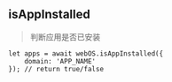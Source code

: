 ## isAppInstalled
> 判断应用是否已安装
```
let apps = await webOS.isAppInstalled({
    domain: 'APP_NAME'
}); // return true/false
```